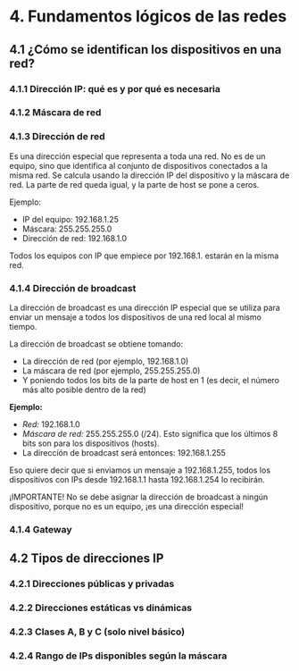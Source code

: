 # 4. Fundamentos lógicos de las redes

## 4.1 ¿Cómo se identifican los dispositivos en una red?

### 4.1.1 Dirección IP: qué es y por qué es necesaria



### 4.1.2 Máscara de red

### 4.1.3 Dirección de red 

Es una dirección especial que representa a toda una red. No es de un equipo, sino que identifica al conjunto de dispositivos conectados a la misma red. Se calcula usando la dirección IP del dispositivo y la máscara de red. La parte de red queda igual, y la parte de host se pone a ceros.

Ejemplo:
- IP del equipo: 192.168.1.25
- Máscara: 255.255.255.0
- Dirección de red: 192.168.1.0

Todos los equipos con IP que empiece por 192.168.1. estarán en la misma red.

### 4.1.4 Dirección de broadcast

La dirección de broadcast es una dirección IP especial que se utiliza para enviar un mensaje a todos los dispositivos de una red local al mismo tiempo.

La dirección de broadcast se obtiene tomando:
- La dirección de red (por ejemplo, 192.168.1.0)
- La máscara de red (por ejemplo, 255.255.255.0)
- Y poniendo todos los bits de la parte de host en 1 (es decir, el número más alto posible dentro de la red)

**Ejemplo:**
- *Red:* 192.168.1.0
- *Máscara de red:* 255.255.255.0 (/24). Esto significa que los últimos 8 bits son para los dispositivos (hosts).
- La dirección de broadcast será entonces: 192.168.1.255 

Eso quiere decir que si enviamos un mensaje a 192.168.1.255, todos los dispositivos con IPs desde 192.168.1.1 hasta 192.168.1.254 lo recibirán.

¡IMPORTANTE! No se debe asignar la dirección de broadcast a ningún dispositivo, porque no es un equipo, ¡es una dirección especial!


### 4.1.4 Gateway

## 4.2 Tipos de direcciones IP

### 4.2.1 Direcciones públicas y privadas

### 4.2.2 Direcciones estáticas vs dinámicas

### 4.2.3 Clases A, B y C (solo nivel básico)

### 4.2.4 Rango de IPs disponibles según la máscara